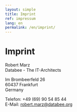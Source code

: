 ```yaml
---
layout: simple
title: Imprint
ref: impressum
lang: en
permalink: /en/imprint/
---
```

# Imprint


Robert Marz  
Databee - The IT-Architects 

Im Brombeerfeld 26  
60437 Frankfurt  
Germany  

Telefon: +49 (69) 90 54 85 44  
E-Mail: robert.marz@databee.org  
